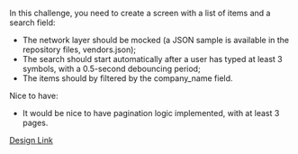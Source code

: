 In this challenge, you need to create a screen with a list of items and a search field:
  - The network layer should be mocked (a JSON sample is available in the repository files, vendors.json);
  - The search should start automatically after a user has typed at least 3 symbols, with a 0.5-second debouncing period;
  - The items should by filtered by the company_name field.

Nice to have:
  - It would be nice to have pagination logic implemented, with at least 3 pages.

[Design Link](https://www.figma.com/file/6vw2e9oUxJ8pl574totJnE/Task-Middle-iOS?node-id=0%3A1&t=KAo7gxnpIRdxYl9N-1)
